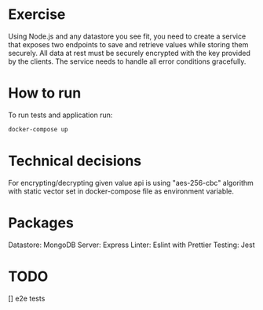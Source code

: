 # Exercise

Using Node.js and any datastore you see fit, you need to create a service that exposes two endpoints to save and retrieve values while storing them securely. All data at rest must be securely encrypted with the key provided by the clients. The service needs to handle all error conditions gracefully.

# How to run

To run tests and application run:

```bash
docker-compose up
```

# Technical decisions

For encrypting/decrypting given value api is using "aes-256-cbc" algorithm with static vector set in docker-compose file as environment variable.

# Packages

Datastore: MongoDB
Server: Express
Linter: Eslint with Prettier
Testing: Jest

# TODO
[] e2e tests
